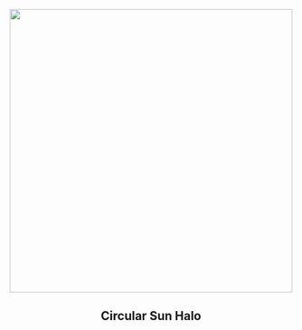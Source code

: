 
<p align="center"><img src="https://apod.nasa.gov/apod/image/2310/Vincenzo_Mirabella_20210529_134459_1024px.jpg" width="500" height="500"></p>
<h2 align="center"> Circular Sun Halo </h2>
